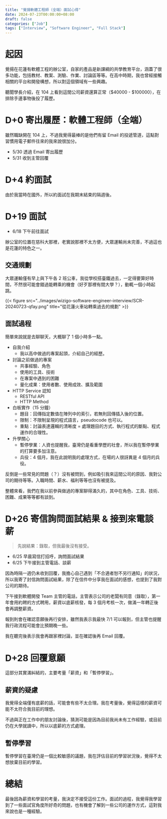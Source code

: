 ```yaml
---
title: "覺揚軟體工程師（全端）面試心得"
date: 2024-07-23T00:00:00+08:00
draft: false
categories: ["Job"]
tags: ["Interview", "Software Engineer", "Full Stack"]
---
```


# 起因

覺揚在花蓮有軟體工程的辦公室，自家的產品是新課綱的共學教育平台，涵蓋了很多功能，包括教材、教案、測驗、作業、討論區等等。在高中時期，我也曾經接觸相關的平台和開發構想，所以對這個領域有一些興趣。

聽聞學長介紹，在 104 上看到這間公司薪資還算正常（$40000 - $100000），在排除手邊事物後投了履歷。

# D+0 寄出履歷：軟體工程師（全端）

雖然職缺開在 104 上，不過我覺得最棒的是他們有留 Email 的投遞管道，這點對習慣用電子郵件往來的我來說很加分。

- 5/30 透過 Email 寄出履歷
- 5/31 收到主管回覆

# D+4 約面試

由於我當時在國外，所以約面試在我期末結束的隔週後。

# D+19 面試

- 6/18 下午前往面試

辦公室的位置在慈科大那裡，老實說那裡不太方便，大眾運輸尚未完善，不過這也是花蓮的特色之一。

## 交通規劃

大眾運輸僅有早上與下午各 2 班公車，我從學校搭臺鐵過去，一定得要算好時間，不然很可能會錯過能轉乘的機會（好歹那裡有間大學？），動輒一個小時起跳。

{{< figure src="../images/wizigo-software-engineer-interview/SCR-20240723-qfay.png" title="從花蓮火車站轉乘過去的規劃" >}}

## 面試過程

簡單來說就是去聊聊天，大概聊了 1 個小時多一點。

- 自我介紹
    - 我以高中做過的專案起頭，介紹自己的經歷。
- 討論之前做過的專案
    - 共事經驗、角色
    - 使用的工具、技術
    - 在專案中遇到的困難
    - 量化成果：使用者數、使用成效、擴及範圍
- HTTP Service 認知
    - RESTful API
    - HTTP Method
- 白板實作（15 分鐘）
    - 題目：回傳指定數值在陣列中的索引，若無則回傳插入後的位置。
    - 限制：不限制呈現的程式語言，pseudocode 也可以。
    - 重點：討論表達邏輯的清晰度 = 處理題目的方式、執行程式的斷點、程式運作的合理性。
- 升學關心
    - 暫停學業：人資也提醒我，臺灣仍是看重學歷的社會，所以我在暫停學業的打算要多加注意。
    - 兵役：4 個月，我在此說明我的處理方式，在場的人很訝異是 4 個月的兵役。

反倒是一些常見的問題（？）沒有被問到，例如吸引我來這間公司的原因、我對公司的期待等等。入職時間、薪水、福利等等也沒有被提及。

整體來看，我們在我以前參與做過的專案聊得滿久的，其中在角色、工具、技術、困難、成果等等都有談到。

# D+26 寄信詢問面試結果 & 接到來電談薪

> 先說結果：錄取，但我最後沒有接受。

- 6/25 早晨寫信打招呼，詢問面試結果
- 6/25 下午接到主管電話、談薪

因為時隔一週仍未收到回覆，我擔心自己遇到「不合適者恕不另行通知」的狀況，所以我寄了封信詢問面試結果，除了在信件中分享我在面試的感想，也提到了我對公司的期待。

下午接到軟體開發 Team 主管的電話，主管表示公司的老闆有同意（錄取），第一年會用約聘的方式聘用，薪資以底薪核發，每 3 個月考核一次，做滿一年轉正後會再調整薪資。

報到則會在確認意願後再行安排，雖然我表示我最快 7/1 可以報到，但主管也提醒我行政流程可能會比預期晚一些。

我在聽完後表示我會再跟家裡討論，並在確認後再 Email 回覆。

# D+28 回覆意願

這部分其實滿糾結的，主要考量「薪資」和「暫停學習」。

## 薪資的疑慮

我覺得全端僅有底薪的話，可能會有些不太合理。我在考量後，覺得這樣的薪資可能不太符合我目前的理想。

不過與正在工作中的朋友討論後，猜測可能是因為目前我尚未有工作經驗，或目前仍在大學就讀中，所以以底薪的方式處理。

## 暫停學習

暫停學習在臺灣仍是一個比較敏感的議題，我在評估目前的學習狀況後，覺得不太想放棄目前的學習。

# 總結

最後因為薪資和學習的考量，我決定不接受這份工作。面試的過程，我覺得我學習到了一些面試官角度所好奇的問題，也有機會了解到一些公司的運作方式，這對我來說也是一種經驗。